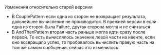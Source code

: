 Изменения относительно старой версиии

- В CouplePattern если одна из сторон не возвращает результата, дальнейшее вычисление не производится. В прежней версии в если одна из сторон была Failure, другая сторона могла и не считаться
- В AndThenPattern вторая часть раньше могла идти сразу после первой. То есть вычислялось значение левой части на ивенте, если оно возвращало успех, то пробовалось вычислить правую часть на том же самом сообщении. сейчас это изменилось.
